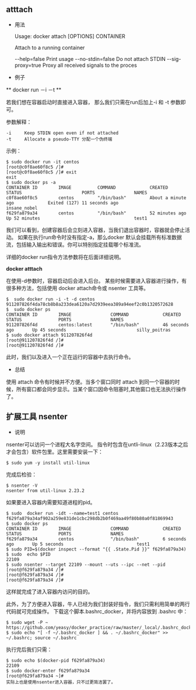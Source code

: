 
## atttach

* 用法


	Usage: docker attach [OPTIONS] CONTAINER

	Attach to a running container

  	--help=false        Print usage
  	--no-stdin=false    Do not attach STDIN
  	--sig-proxy=true    Proxy all received signals to the proces

* 例子

** docker run －i －t **

若我们想在容器启动时直接进入容器， 那么我们只需在run后加上-i 和 -t 参数即可。

参数解释：


	-i     Keep STDIN open even if not attached
	-t     Allocate a pseudo-TTY 分配一个伪终端

示例：

	$ sudo docker run -it centos
	[root@c0f8ae60f8c5 /]#
	[root@c0f8ae60f8c5 /]# exit
	exit
	$ sudo docker ps -a
	CONTAINER ID        IMAGE          COMMAND             CREATED                        STATUS                       PORTS               NAMES
	c0f8ae60f8c5        centos         "/bin/bash"         About a minute ago             Exited (127) 11 seconds ago                      insane_nobel
	f629fa879a34        centos         "/bin/bash"         52 minutes ago                 Up 52 minutes                                    test1

我们可以看到，创建容器后会立刻进入容器，当我们退出容器时，容器就会停止活动。
如果在执行run命令时没有指定-a，那么docker 默认会挂载所有标准数据流，包括输入输出和错误。你可以特别指定挂载哪个标准流。

详细的docker run指令方法参数将在后面详细说明。


**docker atttach**

在使用-d参数时，容器启动后会进入后台。 某些时候需要进入容器进行操作，有很多种方法，包括使用  docker attach命令或 nsenter 工具等。

	$  sudo docker run -i -t -d centos
	911207826f4da78cb8b8a233dea6120a7d2939eea389a94eef2c0b1320572628
	$  sudo docker ps
	CONTAINER ID        IMAGE               COMMAND             CREATED              STATUS              PORTS               NAMES
	911207826f4d        centos:latest       "/bin/bash"         46 seconds ago       Up 45 seconds                           silly_poitras
	$ sudo docker attach 911207826f4d
	[root@911207826f4d /]#
	[root@911207826f4d /]#


此时，我们以及进入一个正在运行的容器中去执行命令。

* 总结

使用  attach 命令有时候并不方便。当多个窗口同时  attach  到同一个容器的时候，所有窗口都会同步显示。当某个窗口因命令阻塞时,其他窗口也无法执行操作了。

## 扩展工具 nsenter

* 说明

nsenter可以访问一个进程大名字空间。 指令时包含在untli-linux（2.23版本之后才会包含）软件包里。这里需要安装一下：

	$ sudo yum -y install util-linux

完成后检验：

	$ nsenter -V
	nsenter from util-linux 2.23.2

如果要进入容器内需要知道进程的pid。

	$ sudo  docker run -idt --name=test1 centos f629fa879a34af902a259e831de1cbc298db2b0f469aa49f80b80a0f81869943
	$ sudo docker ps
	CONTAINER ID        IMAGE               COMMAND             CREATED             STATUS              PORTS               NAMES
    f629fa879a34        centos              "/bin/bash"         6 seconds ago       Up 5 seconds                            test1
	$ sudo PID=$(docker inspect --format "{{ .State.Pid }}" f629fa879a34)
	$ sudo  echo $PID
	22109
	$ sudo nsenter --target 22109 --mount --uts --ipc --net --pid
	[root@f629fa879a34 /]#
	[root@f629fa879a34 /]#
	[root@f629fa879a34 /]#

这样就完成了进入容器内访问的目的。

此外，为了方便进入容器，牛人已经为我们封装好指令，我们只需利用简单的两行代码就可完成操作。
下载这个脚本.bashrc_docker，并将内容放到 .bashrc 中：

	$ sudo wget -P ~ https://github.com/yeasy/docker_practice/raw/master/_local/.bashrc_docker;
	$ sudo echo "[ -f ~/.bashrc_docker ] && . ~/.bashrc_docker" >> ~/.bashrc; source ~/.bashrc

执行完后我们只需：

	$ sudo echo $(docker-pid f629fa879a34)
	22109
	$ sudo docker-enter f629fa879a34
	[root@f629fa879a34 ~]#
	实际上也是使用nsenter进入容器，只不过更简洁罢了。






